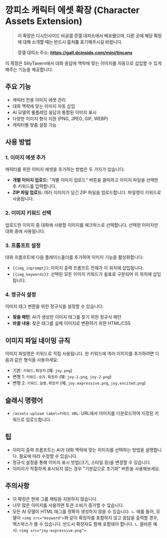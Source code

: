# 깡피소 캐릭터 에셋 확장 (Character Assets Extension)

> **이 확장은 디시인사이드 비공갤 깡갤 대피소에서 배포됐으며, 다른 곳에 해당 확장에 대해 소개할 때는 반드시 출처를 표기해주시길 바랍니다.**
> 
> **깡갤 대피소 주소: https://gall.dcinside.com/mini/tincans**

이 확장은 SillyTavern에서 대화 응답에 맥락에 맞는 이미지를 자동으로 삽입할 수 있게 해주는 기능을 제공합니다.

## 주요 기능

- 캐릭터 전용 이미지 에셋 관리
- 대화 맥락에 맞는 이미지 자동 삽입
- AI 모델의 롤플레잉 응답과 통합된 이미지 표시
- 다양한 이미지 형식 지원 (PNG, JPEG, GIF, WEBP)
- 캐릭터별 맞춤 설정 가능

## 사용 방법

### 1. 이미지 에셋 추가

캐릭터를 위한 이미지 에셋을 추가하는 방법은 두 가지가 있습니다:

- **개별 이미지 업로드**: "개별 이미지 업로드" 버튼을 클릭하고 이미지 파일을 선택한 후 키워드를 입력합니다.
- **ZIP 파일 업로드**: 여러 이미지가 담긴 ZIP 파일을 업로드합니다. 파일명이 키워드로 사용됩니다.

### 2. 이미지 키워드 선택

업로드한 이미지 중 대화에 사용할 이미지를 체크박스로 선택합니다. 선택된 이미지만 대화 중에 사용됩니다.

### 3. 프롬프트 설정

대화 프롬프트에 다음 플레이스홀더를 추가하여 이미지 기능을 활성화합니다:

- `{{img_inprompt}}`: 이미지 출력 프롬프트 전체가 이 위치에 삽입됩니다.
- `{{img_keywords}}`: 선택된 모든 이미지 키워드가 쉼표로 구분되어 이 위치에 삽입됩니다.

### 4. 정규식 설정

이미지 태그 변환을 위한 정규식을 설정할 수 있습니다:

- **찾을 패턴**: AI가 생성한 이미지 태그를 찾기 위한 정규식 패턴
- **바꿀 내용**: 찾은 태그를 실제 이미지로 변환하기 위한 HTML/CSS

## 이미지 파일 네이밍 규칙

이미지 파일명은 키워드로 직접 사용됩니다. 한 키워드에 여러 이미지를 추가하려면 다음과 같은 형식을 사용하세요:

- 기본: `키워드.확장자` (예: `joy.png`)
- 변형 1: `키워드-숫자.확장자` (예: `joy-1.png`, `joy-2.png`)
- 변형 2: `키워드.설명.확장자` (예: `joy.expressive.png`, `joy.excited.png`)

## 슬래시 명령어

- `/assets-upload label=키워드 URL`: URL에서 이미지를 다운로드하여 지정된 키워드로 업로드합니다.

## 팁

- 이미지 출력 프롬프트는 AI가 대화 맥락에 맞는 이미지를 선택하는 방법을 설명합니다. 필요에 따라 수정할 수 있습니다.
- 정규식 설정을 통해 이미지 표시 방법(크기, 스타일 등)을 변경할 수 있습니다.
- 이미지가 적절하게 표시되지 않는 경우 "기본값으로 초기화" 버튼을 사용해보세요.

## 주의사항

- 이 확장은 현재 그룹 채팅을 지원하지 않습니다.
- 너무 많은 이미지를 사용하면 토큰 소비가 증가할 수 있습니다.
- 모든 AI 모델이 HTML 태그를 정확히 생성하지 않을 수 있습니다. 
 ㄴ 예를 들어, 모델이 `<img src="keyword">`와 같이 확장자를 포함하지 않고 응답을 출력할 경우, 엑스박스가 뜰 수 있습니다. 반드시 확장자도 함께 포함돼야 합니다.
 ㄴ 올바른 예시: `<img src="joy-expressive.png">`